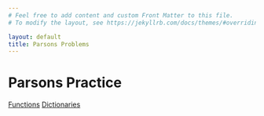```yaml
---
# Feel free to add content and custom Front Matter to this file.
# To modify the layout, see https://jekyllrb.com/docs/themes/#overriding-theme-defaults

layout: default
title: Parsons Problems
---
```

# Parsons Practice

[Functions](./parsons/functions.html)
[Dictionaries](./parsons/dictionaries.html)


